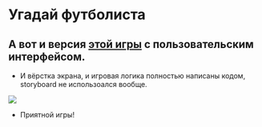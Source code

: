 # Угадай футболиста

## А вот и версия [этой игры](https://github.com/t3mv-l/Swift/tree/main/test_console_app) с пользовательским интерфейсом.

- И вёрстка экрана, и игровая логика полностью написаны кодом, storyboard не использоался вообще.

![](screenshots/game_process.gif)

- Приятной игры!
